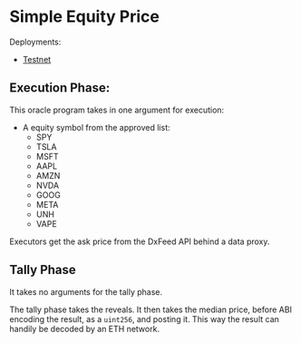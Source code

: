 # Simple Equity Price

Deployments:
- [Testnet](https://testnet.explorer.seda.xyz/oracle-programs/02b2e01a9dd08eee1b1c7976ebcb382a7dc75368e073266fb70a1ed259435848)
<!-- - [Mainnet](https://mainnet.explorer.seda.xyz/oracle-programs/ae31c9c4026d259cabab6df4e012f4837175fa27572c49e313337516f971772a) -->

## Execution Phase:

This oracle program takes in one argument for execution:
- A equity symbol from the approved list:
  - SPY
  - TSLA
  - MSFT
  - AAPL
  - AMZN
  - NVDA
  - GOOG
  - META
  - UNH
  - VAPE

Executors get the ask price from the DxFeed API behind a data proxy.

## Tally Phase

It takes no arguments for the tally phase.

The tally phase takes the reveals.
It then takes the median price, before ABI encoding the result, as a `uint256`, and posting it.
This way the result can handily be decoded by an ETH network.